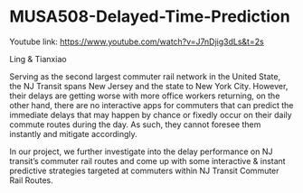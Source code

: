 # MUSA508-Delayed-Time-Prediction
Youtube link: https://www.youtube.com/watch?v=J7nDjig3dLs&t=2s

Ling & Tianxiao

Serving as the second largest commuter rail network in the United State, the NJ Transit spans New Jersey and the state to New York City. However, their delays are getting worse with more office workers returning, on the other hand, there are no interactive apps for commuters that can predict the immediate delays that may happen by chance or fixedly occur on their daily commute routes during the day. As such, they cannot foresee them instantly and mitigate accordingly.

In our project, we further investigate into the delay performance on NJ transit’s commuter rail routes and come up with some interactive & instant predictive strategies targeted at commuters within NJ Transit Commuter Rail Routes.


